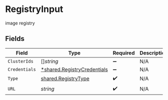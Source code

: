 # RegistryInput

image registry


## Fields

| Field                                                                            | Type                                                                             | Required                                                                         | Description                                                                      |
| -------------------------------------------------------------------------------- | -------------------------------------------------------------------------------- | -------------------------------------------------------------------------------- | -------------------------------------------------------------------------------- |
| `ClusterIds`                                                                     | []*string*                                                                       | :heavy_minus_sign:                                                               | N/A                                                                              |
| `Credentials`                                                                    | [*shared.RegistryCredentials](../../../pkg/models/shared/registrycredentials.md) | :heavy_minus_sign:                                                               | N/A                                                                              |
| `Type`                                                                           | [shared.RegistryType](../../../pkg/models/shared/registrytype.md)                | :heavy_check_mark:                                                               | N/A                                                                              |
| `URL`                                                                            | *string*                                                                         | :heavy_check_mark:                                                               | N/A                                                                              |